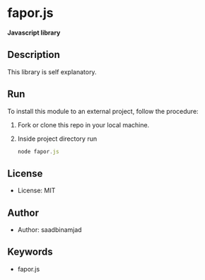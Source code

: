 # fapor.js

**Javascript library**

## Description
This library is self explanatory.

## Run
To install this module to an external project, follow the procedure:

1. Fork or clone this repo in your local machine.

2. Inside project directory run 
   ```js
   node fapor.js
   ```
## License
* License: MIT

## Author
* Author: saadbinamjad

## Keywords
* fapor.js

